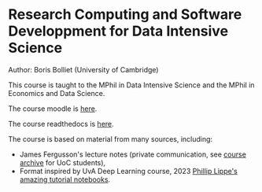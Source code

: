 Research Computing and Software Developpment for Data Intensive Science
===========================

Author: Boris Bolliet (University of Cambridge)

This course is taught to the MPhil in Data Intensive Science and the MPhil in Economics and Data Science.

The course moodle is [here](https://www.vle.cam.ac.uk/course/view.php?id=252189).

The course readthedocs is [here](https://researchcomputing.readthedocs.io/en/latest/).


The course is based on material from many sources, including:
- James Fergusson's lecture notes (private communication, see [course archive](https://gitlab.developers.cam.ac.uk/phy/data-intensive-science-mphil/lecture-materials/c1_research_computing/-/tree/main/course_archive?ref_type=heads) for UoC students),
- Format inspired by UvA Deep Learning course, 2023 [Phillip Lippe's amazing tutorial notebooks](https://uvadlc-notebooks.readthedocs.io/en/latest/).

